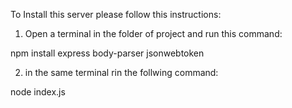 To Install this server please follow this instructions: 

1)  Open a terminal in the folder of project and run this command: 

npm install express body-parser jsonwebtoken

2) in the same terminal rin the follwing command: 

node index.js